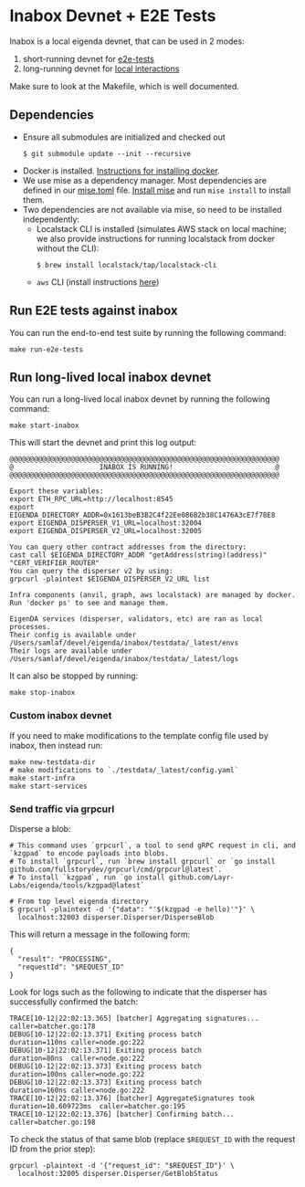 # Inabox Devnet + E2E Tests

Inabox is a local eigenda devnet, that can be used in 2 modes:
1. short-running devnet for [e2e-tests](#run-e2e-tests-against-inabox)
2. long-running devnet for [local interactions](#run-long-lived-local-inabox-devnet)

Make sure to look at the Makefile, which is well documented.

## Dependencies
- Ensure all submodules are initialized and checked out
    ```
    $ git submodule update --init --recursive
    ```
- Docker is installed. [Instructions for installing docker](https://www.docker.com/products/docker-desktop/).
- We use mise as a dependency manager. Most dependencies are defined in our [mise.toml](../mise.toml) file. [Install mise](https://mise.jdx.dev/getting-started.html) and run `mise install` to install them.
- Two dependencies are not available via mise, so need to be installed independently: 
  - Localstack CLI is installed (simulates AWS stack on local machine; we also provide instructions for running localstack from docker without the CLI):
      ```
      $ brew install localstack/tap/localstack-cli
      ```
  - `aws` CLI  (install instructions [here](https://docs.aws.amazon.com/cli/latest/userguide/getting-started-install.html))

## Run E2E tests against inabox

You can run the end-to-end test suite by running the following command:
```
make run-e2e-tests
```

## Run long-lived local inabox devnet

You can run a long-lived local inabox devnet by running the following command:
```
make start-inabox
```
This will start the devnet and print this log output:
```
@@@@@@@@@@@@@@@@@@@@@@@@@@@@@@@@@@@@@@@@@@@@@@@@@@@@@@@@@@@@@@@@@@
@                     INABOX IS RUNNING!                         @
@@@@@@@@@@@@@@@@@@@@@@@@@@@@@@@@@@@@@@@@@@@@@@@@@@@@@@@@@@@@@@@@@@

Export these variables:
export ETH_RPC_URL=http://localhost:8545
export EIGENDA_DIRECTORY_ADDR=0x1613beB3B2C4f22Ee086B2b38C1476A3cE7f78E8
export EIGENDA_DISPERSER_V1_URL=localhost:32004
export EIGENDA_DISPERSER_V2_URL=localhost:32005

You can query other contract addresses from the directory:
cast call $EIGENDA_DIRECTORY_ADDR "getAddress(string)(address)" "CERT_VERIFIER_ROUTER"
You can query the disperser v2 by using:
grpcurl -plaintext $EIGENDA_DISPERSER_V2_URL list

Infra components (anvil, graph, aws localstack) are managed by docker.
Run 'docker ps' to see and manage them.

EigenDA services (disperser, validators, etc) are ran as local processes.
Their config is available under /Users/samlaf/devel/eigenda/inabox/testdata/_latest/envs
Their logs are available under /Users/samlaf/devel/eigenda/inabox/testdata/_latest/logs
```

It can also be stopped by running:
```
make stop-inabox
```

### Custom inabox devnet

If you need to make modifications to the template config file used by inabox, then instead run:
```
make new-testdata-dir
# make modifications to `./testdata/_latest/config.yaml`
make start-infra
make start-services
```


### Send traffic via grpcurl

Disperse a blob:
```
# This command uses `grpcurl`, a tool to send gRPC request in cli, and `kzgpad` to encode payloads into blobs.
# To install `grpcurl`, run `brew install grpcurl` or `go install github.com/fullstorydev/grpcurl/cmd/grpcurl@latest`.
# To install `kzgpad`, run `go install github.com/Layr-Labs/eigenda/tools/kzgpad@latest`

# From top level eigenda directory
$ grpcurl -plaintext -d '{"data": "'$(kzgpad -e hello)'"}' \
  localhost:32003 disperser.Disperser/DisperseBlob
```

This will return a message in the following form:

```
{
  "result": "PROCESSING",
  "requestId": "$REQUEST_ID"
}
```

Look for logs such as the following to indicate that the disperser has successfully confirmed the batch:
```
TRACE[10-12|22:02:13.365] [batcher] Aggregating signatures...      caller=batcher.go:178
DEBUG[10-12|22:02:13.371] Exiting process batch                    duration=110ns caller=node.go:222
DEBUG[10-12|22:02:13.371] Exiting process batch                    duration=80ns  caller=node.go:222
DEBUG[10-12|22:02:13.373] Exiting process batch                    duration=100ns caller=node.go:222
DEBUG[10-12|22:02:13.373] Exiting process batch                    duration=160ns caller=node.go:222
TRACE[10-12|22:02:13.376] [batcher] AggregateSignatures took       duration=10.609723ms  caller=batcher.go:195
TRACE[10-12|22:02:13.376] [batcher] Confirming batch...            caller=batcher.go:198
```

To check the status of that same blob (replace `$REQUEST_ID` with the request ID from the prior step):

```
grpcurl -plaintext -d '{"request_id": "$REQUEST_ID"}' \
  localhost:32005 disperser.Disperser/GetBlobStatus
```

